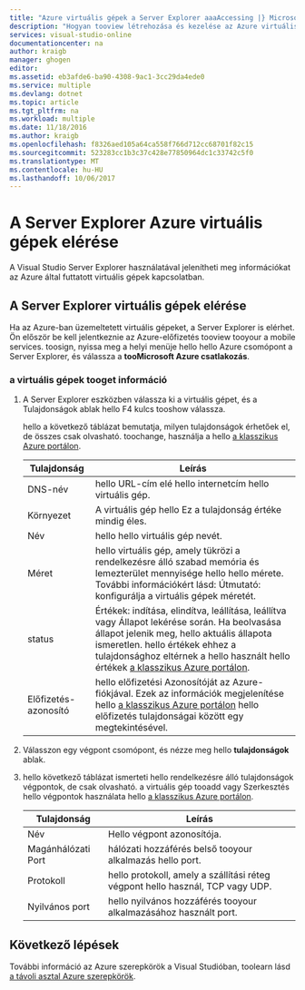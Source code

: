 ```yaml
---
title: "Azure virtuális gépek a Server Explorer aaaAccessing |} Microsoft Docs"
description: "Hogyan tooview létrehozása és kezelése az Azure virtuális gépek (VM) a Visual Studio Server Explorer áttekintést kaphat."
services: visual-studio-online
documentationcenter: na
author: kraigb
manager: ghogen
editor: 
ms.assetid: eb3afde6-ba90-4308-9ac1-3cc29da4ede0
ms.service: multiple
ms.devlang: dotnet
ms.topic: article
ms.tgt_pltfrm: na
ms.workload: multiple
ms.date: 11/18/2016
ms.author: kraigb
ms.openlocfilehash: f8326aed105a64ca558f766d712cc68701f82c15
ms.sourcegitcommit: 523283cc1b3c37c428e77850964dc1c33742c5f0
ms.translationtype: MT
ms.contentlocale: hu-HU
ms.lasthandoff: 10/06/2017
---
```

# <a name="accessing-azure-virtual-machines-from-server-explorer"></a>A Server Explorer Azure virtuális gépek elérése
A Visual Studio Server Explorer használatával jelenítheti meg információkat az Azure által futtatott virtuális gépek kapcsolatban.

## <a name="accessing-virtual-machines-in-server-explorer"></a>A Server Explorer virtuális gépek elérése
Ha az Azure-ban üzemeltetett virtuális gépeket, a Server Explorer is elérhet. Ön először be kell jelentkeznie az Azure-előfizetés tooview tooyour a mobile services. toosign, nyissa meg a helyi menüje hello hello Azure csomópont a Server Explorer, és válassza a **tooMicrosoft Azure csatlakozás**.

### <a name="tooget-information-about-your-virtual-machines"></a>a virtuális gépek tooget információ
1. A Server Explorer eszközben válassza ki a virtuális gépet, és a Tulajdonságok ablak hello F4 kulcs tooshow válassza.
   
    hello a következő táblázat bemutatja, milyen tulajdonságok érhetőek el, de összes csak olvasható. toochange, használja a hello [a klasszikus Azure portálon](http://go.microsoft.com/fwlink/?LinkID=213885).
   
   | Tulajdonság | Leírás |
   | --- | --- |
   | DNS-név |hello URL-cím elé hello internetcím hello virtuális gép. |
   | Környezet |A virtuális gép hello Ez a tulajdonság értéke mindig éles. |
   | Név |hello hello virtuális gép nevét. |
   | Méret |hello virtuális gép, amely tükrözi a rendelkezésre álló szabad memória és lemezterület mennyisége hello hello mérete. További információkért lásd: Útmutató: konfigurálja a virtuális gépek méretét. |
   | status |Értékek: indítása, elindítva, leállítása, leállítva vagy Állapot lekérése során. Ha beolvasása állapot jelenik meg, hello aktuális állapota ismeretlen. hello értékek ehhez a tulajdonsághoz eltérnek a hello használt hello értékek [a klasszikus Azure portálon](http://go.microsoft.com/fwlink/?LinkID=213885). |
   | Előfizetés-azonosító |hello előfizetési Azonosítóját az Azure-fiókjával. Ezek az információk megjelenítése hello [a klasszikus Azure portálon](http://go.microsoft.com/fwlink/?LinkID=213885) hello előfizetés tulajdonságai között egy megtekintésével. |
2. Válasszon egy végpont csomópont, és nézze meg hello **tulajdonságok** ablak.
3. hello következő táblázat ismerteti hello rendelkezésre álló tulajdonságok végpontok, de csak olvasható. a virtuális gép tooadd vagy Szerkesztés hello végpontok használata hello [a klasszikus Azure portálon](http://go.microsoft.com/fwlink/?LinkID=213885). 
   
   | Tulajdonság | Leírás |
   | --- | --- |
   | Név |Hello végpont azonosítója. |
   | Magánhálózati Port |hálózati hozzáférés belső tooyour alkalmazás hello port. |
   | Protokoll |hello protokoll, amely a szállítási réteg végpont hello használ, TCP vagy UDP. |
   | Nyilvános port |hello nyilvános hozzáférés tooyour alkalmazásához használt port. |

## <a name="next-steps"></a>Következő lépések
További információ az Azure szerepkörök a Visual Studióban, toolearn lásd [a távoli asztal Azure szerepkörök](vs-azure-tools-remote-desktop-roles.md).

